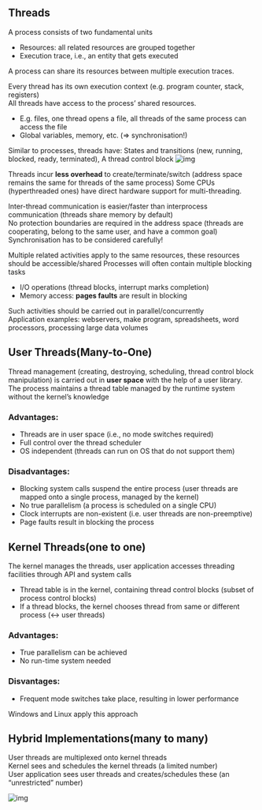 ## Threads
A process consists of two fundamental units
- Resources: all related resources are grouped together
- Execution trace, i.e., an entity that gets executed

A process can share its resources between multiple execution traces.

Every thread has its own execution context (e.g. program counter, stack, registers)<br>
All threads have access to the process’ shared resources.
- E.g. files, one thread opens a file, all threads of the same process can access the file 
- Global variables, memory, etc. (⇒ synchronisation!)<br>

Similar to processes, threads have: States and transitions (new, running, blocked, ready, terminated), A thread control block
![img](https://raw.githubusercontent.com/lakerschampions/Notes_in_School/master/Operating%20System/img/shareresource.png)

Threads incur **less overhead** to create/terminate/switch (address space remains the same for threads of the same process)
Some CPUs (hyperthreaded ones) have direct hardware support for multi-threading.

Inter-thread communication is easier/faster than interprocess communication (threads share memory by default)<br>
No protection boundaries are required in the address space (threads are cooperating, belong to the same user, and have a common goal) <br>
Synchronisation has to be considered carefully!

Multiple related activities apply to the same resources, these resources should be accessible/shared
Processes will often contain multiple blocking tasks
- I/O operations (thread blocks, interrupt marks completion)
- Memory access: **pages faults** are result in blocking

Such activities should be carried out in parallel/concurrently<br>
Application examples: webservers, make program, spreadsheets, word processors, processing large data volumes

## User Threads(Many-to-One)
Thread management (creating, destroying, scheduling, thread control block manipulation) is carried out in **user space** with the help of a user
library.<br>
The process maintains a thread table managed by the runtime system without the kernel’s knowledge

### Advantages:
- Threads are in user space (i.e., no mode switches required)
- Full control over the thread scheduler
- OS independent (threads can run on OS that do not support them)

### Disadvantages:
- Blocking system calls suspend the entire process (user threads are mapped onto a single process, managed by the kernel)
- No true parallelism (a process is scheduled on a single CPU)
- Clock interrupts are non-existent (i.e. user threads are non-preemptive)
- Page faults result in blocking the process


## Kernel Threads(one to one)
The kernel manages the threads, user application accesses threading facilities through API and system calls<br>
- Thread table is in the kernel, containing thread control blocks (subset of process control blocks)
- If a thread blocks, the kernel chooses thread from same or different process (↔ user threads)

### Advantages:
- True parallelism can be achieved
- No run-time system needed

### Disvantages:
- Frequent mode switches take place, resulting in lower performance
  
Windows and Linux apply this approach

## Hybrid Implementations(many to many)
User threads are multiplexed onto kernel threads<br>
Kernel sees and schedules the kernel threads (a limited number)<br>
User application sees user threads and creates/schedules these (an “unrestricted” number)

![img](https://raw.githubusercontent.com/lakerschampions/Notes_in_School/master/Operating%20System/img/comparision.png)
